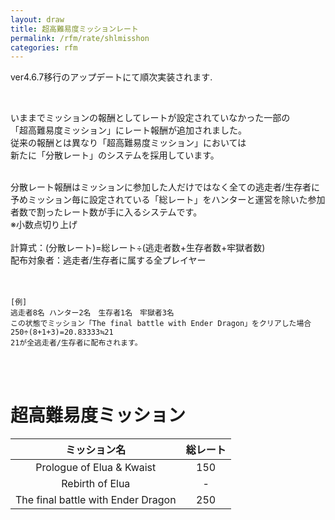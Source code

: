 ```yaml
---
layout: draw
title: 超高難易度ミッションレート
permalink: /rfm/rate/shlmisshon
categories: rfm
---
```

<p class="alert alert-error">ver4.6.7移行のアップデートにて順次実装されます.</p>
 

いままでミッションの報酬としてレートが設定されていなかった一部の<br>
「超高難易度ミッション」にレート報酬が追加されました。<br>
従来の報酬とは異なり「超高難易度ミッション」においては<br>
新たに「分散レート」のシステムを採用しています。<br>
<br>

分散レート報酬はミッションに参加した人だけではなく全ての逃走者/生存者に<br>
予めミッション毎に設定されている「総レート」をハンターと運営を除いた参加者数で割ったレート数が手に入るシステムです。<br>
※小数点切り上げ<br>
<br>
計算式：(分散レート)=総レート÷(逃走者数+生存者数+牢獄者数)<br>
配布対象者：逃走者/生存者に属する全プレイヤー<br>
<br><br>
  
```
[例]
逃走者8名 ハンター2名　生存者1名　牢獄者3名
この状態でミッション「The final battle with Ender Dragon」をクリアした場合
250÷(8+1+3)=20.83333≒21
21が全逃走者/生存者に配布されます。
```
<br><br>
# 超高難易度ミッション  
  
|ミッション名| 総レート |
| :-----------: |:-------------:|
| Prologue of Elua & Kwaist | 150 |
| Rebirth of Elua | - |
| The final battle with Ender Dragon | 250 |

